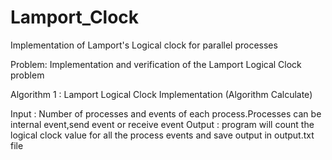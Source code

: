 # Lamport_Clock
Implementation of Lamport's Logical clock for parallel processes

Problem: Implementation and verification of the Lamport Logical Clock problem

Algorithm 1 : Lamport Logical Clock Implementation (Algorithm Calculate)

Input : Number of processes and events of each process.Processes can be internal event,send event or receive event
Output : program will count the logical clock value for all the process events and save output in output.txt file
